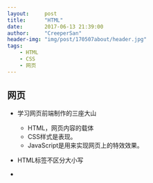 ```yaml
---
layout:     post
title:      "HTML"
date:       2017-06-13 21:39:00
author:     "CreeperSan"
header-img: "img/post/170507about/header.jpg"
tags:
    - HTML
    - CSS
    - 网页
---
```


## 网页

+ 学习网页前端制作的三座大山
	+ HTML，网页内容的载体
	+ CSS样式是表现。
	+ JavaScript是用来实现网页上的特效效果。

+ HTML标签不区分大小写
+ <!-- 注释 \-\-\>
+ 标签的说明
	+ html，根标签，所有的网页都在这个中间
	+ head，头部，是头部元素容器
		+ title 网页的标题
		+ style 可以自定义css作为样式应用到制定的标签中
	+ body，网页的主要元素内容
		+ p 段落
		+ h1~h6 6种大小不同的标题
		+ em 强调，默认是倾斜字体
		+ strong 强调，默认是加粗字体
		+ span，没有语义，目的就是为了设置单独样式
		+ q，表明是引用短文本
		+ blockquote，表示长文本引用
		+ br，表示换行
		+ &amp;nbsp; 表示空格
		+ hr，表示水平分割线
		+ address，表示地址信息，默认为斜体
		+ code，表示为代码
		+ pre表示为大段代码
		+ ul表示无序列表，li表示无序列表的其中一项。
		+ ol表示有序列表，li表示有序列表的一项
		+ div表示网页中的一个容器。其中标签内id属性为div的唯一标识
		+ table表示一个表格，在这里面tr表示表格的一行，tr里面td表示一个单元格。th表示表格头部的一个单元格。tbody则表示表格不必等待全部加载完毕再显示，可以加载多少显示多少。table下summary属性为表格的摘要，table里面caption标签为表格的标题。
		+ a表示为超链接，其中href属性为点击跳转的链接，title为鼠标悬停显示的提示文本。a标签增加target="_blank"则可以表明在新标签中打开页面。关于a标签的bref属性，若填写mailto则表明是发送邮件，href="mailto:2@2.cn?cc=1@1.com"表明向2@2.cn发送邮件，抄送地址是1@1.com，类似的bcc=表示密件抄送地址,;表示mailto的分割符，subject=表示邮件主题,body=表示邮件内容。如果mailto有多个收件人，则第一个分隔符用?，其他的分隔符用&。
		+ img表示图片，src属性表示图片的地址，alt属性表示图像的描述文本，title属性表示图像可见时的描述。图像可以是jpg,png,gif
		+ form表示表单标签，可以和用户进行交互，其中method标签决定数据传送的方式，action表示浏览者输入的数据被传送到的地方,比如一个PHP页面(save.php)
			+ label表示文本
			+ input表示输入框,type属性表明输入框的类型，假如为password则表明时密码输入框。name属性表明文本框的命名，用于ASP,PHP地方的使用,value表示默认值
			+ textarea 表示文本输入域，用来输入大段的文字,成对出现。其包裹的内容为默认值，cols属性表示为列数，rows属性表示行数
			+ input也可以表示选择框,type属性为radio则是单选checkbox则是多选,value属性为提交到服务器的值，name为控件名，checked属性假如为"checked"时则为默认选中，值得注意的是，同一组的radio其name取值必须一致
			+ select表示下拉选择列表，若增加multiple="multiple"则表明是多选的，其子标签option中value属性表明向服务器提交的值，option标签夹着的为显示的值,selected="selected"表示选项默认选中。
			+ 提交按钮input,设置type="submit",value属性为按钮上的文字
			+ 重置表单input,设置type="reset"，value属性表示按钮上的文字
			+ lable标签，不会为用户呈现特殊的效果，其作用是为鼠标用户改进了可用性，如果你在 label 标签内点击文本，就会触发此控件。就是说，当用户单击选中该label标签时，浏览器就会自动将焦点转到和标签相关的表单控件上（就自动选中和该label标签相关连的表单控件上）。其中for属性表示跳转到制定id名称的控件（for属性中的值必须要和id属性值一致）。

+ CSS样式
	CSS全称为“层叠样式表 (Cascading Style Sheets)”，它主要是用于定义HTML内容在浏览器内的显示样式，如文字大小、颜色、字体加粗等。使用CSS样式的一个好处是通过定义某个样式，可以让不同网页位置的文字有着统一的字体、字号或者颜色等。
	+ 例如这个 p{color:blue;} 中，p为选择符，也就是对象，color为属性，blue为值
	+ 其注释代码与java的多行注释符是一样的
	+ css样式也可以直接写在标签的style属性中，写在开头标签或者结尾标签都可以，例如为style=""
	+ css样式也可以写在head标签里面，标签名为style
	+ css夜视仪写在一个外部文件中，一般写在head标签中，比如这样写&lt;link href=&quot;<strong>base.css</strong>&quot; rel=&quot;stylesheet&quot; type=&quot;text/css&quot; /&gt;，其中rel与type是固定写法，不可改变
	+ css样式的优先级 内敛>嵌入>外部
	+ css样式分成2部分，如下 选择器{样式;}
	+ css样式的类选择器 .类名{样式;} ，使用时可以这样标签中属性class="类名"
	+ css的ID选择器，#ID{样式;},使用时可以这样标签中属性class="ID名"
	+ css样式的类选择器与ID选择器的区别。
		1. ID选择器只能在文档中使用一次。与类选择器不同，在一个HTML文档中，ID选择器只能使用一次，而且仅一次。而类选择器可以使用多次。
		2. 可以使用类选择器词列表方法为一个元素同时设置多个样式。我们可以为一个元素同时设多个样式，但只可以用类选择器的方法实现，ID选择器是不可以的（不能使用 ID 词列表）。
	+ 还有一个比较有用的选择器子选择器，即大于符号(>),用于选择指定标签元素的第一代子元素。如代码：.food&gt;li{border:1px solid red;这行代码会使class名为food下的子元素加入红色实线边框。如果把大于符号换成空格，则会在所有项都增加样式。
	+ *{样式;}表示把所有标签元素都匹配这些样式。
	+ 标签名字:hover{样式;}表示伪类选择器，标签名字建议使用a标签，因为其兼容性比较好
	+ 分组选择符，h1,span{color:red;}相当于h1{color:red;} span{color:red;}
	+ 写重复的名字则可以继承自原有样式。
	+ 权值，当一个标签有2种或以上的样式匹配的时候，权值越高，越容易匹配。标签的权值为1，类选择符的权值为10，ID选择符的权值最高为100。继承的权值为0.1
	+ 如果在html文件中对于同一个元素可以有多个css样式存在并且这多个css样式具有相同权重值，这种情况被称为css的层叠，内联样式表（标签内部）> 嵌入样式表（当前文件中）> 外部样式表（外部文件中）。
	+ 如果样式中，与其分号前面增加!important则表明这个有最高权限。
	+ font-family:"字体名称";设置字体
	+ font-size:"像素大小" 设置字体大小
	+ color:"颜色" 设置字体颜色
	+ font-weight:bold; 设置文字加粗
	+ font-style:italic; 设置文字斜体
	+ text-decoration:underline; 设置文字下划线
	+ text-decoration:line-through; 设置文字删除线
	+ text-indent:2em; 设置缩进，2em代表文字2倍大小
	+ line-height:1.5em;设置行间距
	+ letter-spacing:50px;设置中文字间隔，字母间隔。
	+ word-spacing:50px;设置英文单词间隔
	+ text-align:center;设置对其方式，还有left,right

+ 元素
	+ 块状元素
		+ div
		+ p
		+ h1-h6
		+ ol
		+ ul
		+ dl
		+ table
		+ address
		+ blockquote
		+ form
    + 内联元素
    	+ a
    	+ span
    	+ br
    	+ i
    	+ em
    	+ strong
    	+ lable
    	+ q
    	+ var
    	+ cite
    	+ code
    + 内敛块状元素
    	+ img
    	+ input
    + 块级元素
    	+ a{display:block;}将内联元素a转换成块级元素,从而使a具有块级元素的特点。其特点如下
    		1. 每个块级元素都从新的一行开始，并且其后的元素也另起一行。（真霸道，一个块级元素独占一行）
    		2. 元素的高度、宽度、行高以及顶和底边距都可设置。
    		3. 元素宽度在不设置的情况下，是它本身父容器的100%（和父元素的宽度一致），除非设定一个宽度。
    	+ display:inline; 将块级元素转换成内联元素。其特点如下
    		1. 和其他元素都在一行上；
    		2. 元素的高度、宽度及顶部和底部边距不可设置；
    		3. 元素的宽度就是它包含的文字或图片的宽度，不可改变。
    	+ display:inline-block; 转换为内联块级元素，其特点如下
    		1. 和其他元素都在一行上；
    		2. 元素的高度、宽度、行高以及顶和底边距都可设置。

+ 盒模型
	+ border:2px  solid  red; 等价于 border-width:2px;border-style:solid;border-color:red;
	+ border-style(dash虚线 , dorred点线 , soild实线)
	+ border-color颜色
	+ border-width( thin|medium|thick|像素
	+ border-top 仅设置上边框，用法同上，以此类推
	+ padding内边距,margin外边距，同理

+ 布局模型
	+ 分类
		+ Flow流动模型
		+ Float浮动模型
		+ Layer层模型
	+ Flow 流动模型
		+ 默认的模型
		+ 块级元素排序方式为从上到下
		+ 内联元素排序方式为从左到右
	+ 浮动模型
		+ 非默认的模型
		+ 块级元素从左到右排序
		+ 指定float:left;属性可以指定位置(left,rignt)
	+ 层模型，层模型有三种形式
		+ position:absolute 绝对定位
			+ 有点类似于绝对布局
			+ left:20px，贴紧相对于父包含块顶部20像素，以此类推
		+ position:relative 相对定位
			+ 相对于默认的位置移动了多少像素，于相对布局差了远了
		+ position:fixed; 固定定位
			+ 相对于浏览器窗口的基础上移动了多少像素，也就是说，内容不会随着页面的滚动而滚动。就像是悬浮窗。

## 剩下的再补充